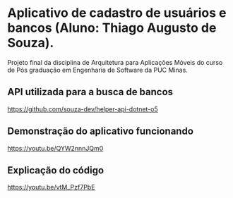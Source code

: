 # Aplicativo de cadastro de usuários e bancos (Aluno: Thiago Augusto de Souza).

Projeto final da disciplina de Arquitetura para Aplicações Móveis do curso de Pós graduação em Engenharia de Software da PUC Minas.

## API utilizada para a busca de bancos

https://github.com/souza-dev/helper-api-dotnet-o5

## Demonstração do aplicativo funcionando

https://youtu.be/QYW2nnnJQm0

## Explicação do código

https://youtu.be/vtM_Pzf7PbE
